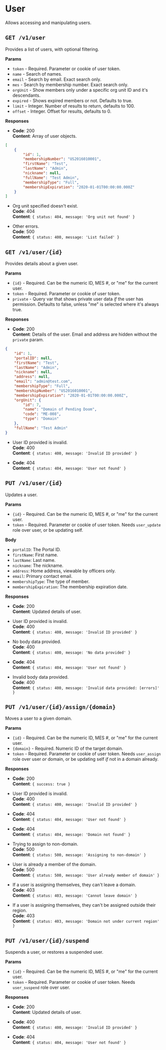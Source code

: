 # User
Allows accessing and manipulating users.

## `GET /v1/user`
Provides a list of users, with optional filtering.

__Params__
* `token` - Required. Parameter or cookie of user token.
* `name` - Search of names.
* `email` - Search by email. Exact search only.
* `mes` - Search by membership number. Exact search only.
* `orgUnit` - Show members only under a specific org unit ID and it's descendants.
* `expired` - Shows expired members or not. Defaults to true.
* `limit` - Integer. Number of results to return, defaults to 100.
* `offset` - Integer. Offset for results, defaults to 0.

__Responses__

* __Code__: 200<br>
__Content__: Array of user objects.
```json
[
	{
		"id": 1,
		"membershipNumber": "US2016010001",
		"firstName": "Test",
		"lastName": "Admin",
		"nickname": null,
		"fullName": "Test Admin",
		"membershipType": "Full",
		"membershipExpiration": "2020-01-01T00:00:00.000Z"
	}
]
```

* Org unit specified doesn't exist.<br>
__Code__: 404<br>
__Content__: `{ status: 404, message: 'Org unit not found' }`

* Other errors.<br>
__Code__: 500<br>
__Content__: `{ status: 400, message: 'List failed' }`


## `GET /v1/user/{id}`
Provides details about a given user.

__Params__
* `{id}` - Required. Can be the numeric ID, MES #, or "me" for the current user.
* `token` - Required. Parameter or cookie of user token.
* `private` - Query var that shows private user data _if_ the user has permission. Defaults to false, unless "me" is selected where it's always true.

__Responses__

* __Code__: 200<br>
__Content__: Details of the user. Email and address are hidden without the `private` param.
```json
{
	"id": 1,
	"portalID": null,
	"firstName": "Test",
	"lastName": "Admin",
	"nickname": null,
	"address": null,
	"email": "admin@test.com",
	"membershipType": "Full",
	"membershipNumber": "US2016010001",
	"membershipExpiration": "2020-01-01T00:00:00.000Z",
	"orgUnit": {
		"id": 7,
		"name": "Domain of Pending Doom",
		"code": "ME-008",
		"type": "Domain"
	},
	"fullName": "Test Admin"
}
```

* User ID provided is invalid.<br>
__Code__: 400<br>
__Content__: `{ status: 400, message: 'Invalid ID provided' }`

* __Code__: 404<br>
__Content__: `{ status: 404, message: 'User not found' }`


## `PUT /v1/user/{id}`
Updates a user.

__Params__
* `{id}` - Required. Can be the numeric ID, MES #, or "me" for the current user.
* `token` - Required. Parameter or cookie of user token. Needs `user_update` role over user, or be updating self.

__Body__
* `portalID`: The Portal ID.
* `firstName`: First name.
* `lastName`: Last name.
* `nickname`: The nickname.
* `address`: Home address, viewable by officers only.
* `email`: Primary contact email.
* `membershipType`: The type of member.
* `membershipExpiration`: The membership expiration date.

__Responses__

* __Code__: 200<br>
__Content__: Updated details of user.

* User ID provided is invalid.<br>
__Code__: 400<br>
__Content__: `{ status: 400, message: 'Invalid ID provided' }`

* No body data provided.<br>
__Code__: 400<br>
__Content__: `{ status: 400, message: 'No data provided' }`

* __Code__: 404<br>
__Content__: `{ status: 404, message: 'User not found' }`

* Invalid body data provided.<br>
__Code__: 400<br>
__Content__: `{ status: 400, message: 'Invalid data provided: [errors]' }`


## `PUT /v1/user/{id}/assign/{domain}`
Moves a user to a given domain.

__Params__
* `{id}` - Required. Can be the numeric ID, MES #, or "me" for the current user.
* `{domain}` - Required. Numeric ID of the target domain.
* `token` - Required. Parameter or cookie of user token. Needs `user_assign` role over user _or_ domain, or be updating self _if_ not in a domain already.

__Responses__

* __Code__: 200<br>
__Content__: `{ success: true }`

* User ID provided is invalid.<br>
__Code__: 400<br>
__Content__: `{ status: 400, message: 'Invalid ID provided' }`

* __Code__: 404<br>
__Content__: `{ status: 404, message: 'User not found' }`

* __Code__: 404<br>
__Content__: `{ status: 404, message: 'Domain not found' }`

* Trying to assign to non-domain.<br>
__Code__: 500<br>
__Content__: `{ status: 500, message: 'Assigning to non-domain' }`

* User is already a member of the domain.<br>
__Code__: 500<br>
__Content__: `{ status: 500, message: 'User already member of domain' }`

* If a user is assigning themselves, they can't leave a domain.<br>
__Code__: 403<br>
__Content__: `{ status: 403, message: 'Cannot leave domain' }`

* If a user is assigning themselves, they can't be assigned outside their region.<br>
__Code__: 403<br>
__Content__: `{ status: 403, message: 'Domain not under current region' }`


## `PUT /v1/user/{id}/suspend`
Suspends a user, or restores a suspended user.

__Params__
* `{id}` - Required. Can be the numeric ID, MES #, or "me" for the current user.
* `token` - Required. Parameter or cookie of user token. Needs `user_suspend` role over user.

__Responses__

* __Code__: 200<br>
__Content__: Updated details of user.

* __Code__: 400<br>
__Content__: `{ status: 400, message: 'Invalid ID provided' }`

* __Code__: 404<br>
__Content__: `{ status: 404, message: 'User not found' }`
